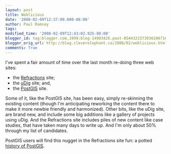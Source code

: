 ```yaml
---
layout: post
title: Weblicious
date: '2008-02-09T12:37:00.000-08:00'
author: Paul Ramsey
tags: 
modified_time: '2008-02-09T12:43:02.925-08:00'
blogger_id: tag:blogger.com,1999:blog-14903426.post-8544321573936106716
blogger_orig_url: http://blog.cleverelephant.ca/2008/02/weblicious.html
comments: True
---
```


I've spent a fair amount of time over the last month re-doing three web sites:

* the [Refractions](http://www.refractions.net/) site;
* the [uDig](http://udig.refractions.net/) site; and,
* the [PostGIS](http://postgis.refractions.net/) site.

Some of it, like the PostGIS site, has been easy, simply re-skinning the existing content (though I'm anticipating reworking the content there to make it more newbie friendly and harmonized).  Other bits, like the uDig site, are brand new, and include some big additions like a gallery of projects using uDig.  And the Refractions site includes piles of new content like case studies, that have taken many days to write up. And I'm only about 50% through my list of candidates.

PostGIS users will find this nugget in the Refractions site fun: a potted [history of PostGIS](http://www.refractions.net/products/postgis/history/).